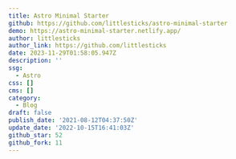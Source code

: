 ```yaml
---
title: Astro Minimal Starter
github: https://github.com/littlesticks/astro-minimal-starter
demo: https://astro-minimal-starter.netlify.app/
author: littlesticks
author_link: https://github.com/littlesticks
date: 2023-11-29T01:58:05.947Z
description: ''
ssg:
  - Astro
css: []
cms: []
category:
  - Blog
draft: false
publish_date: '2021-08-12T04:37:50Z'
update_date: '2022-10-15T16:41:03Z'
github_star: 52
github_fork: 11
---
```

